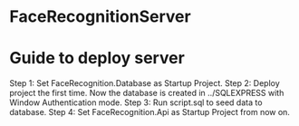 # FaceRecognitionServer
# Guide to deploy server
Step 1: Set FaceRecognition.Database as Startup Project.
Step 2: Deploy project the first time. Now the database is created in ../SQLEXPRESS with Window Authentication mode.
Step 3: Run script.sql to seed data to database.
Step 4: Set FaceRecognition.Api as Startup Project from now on.

